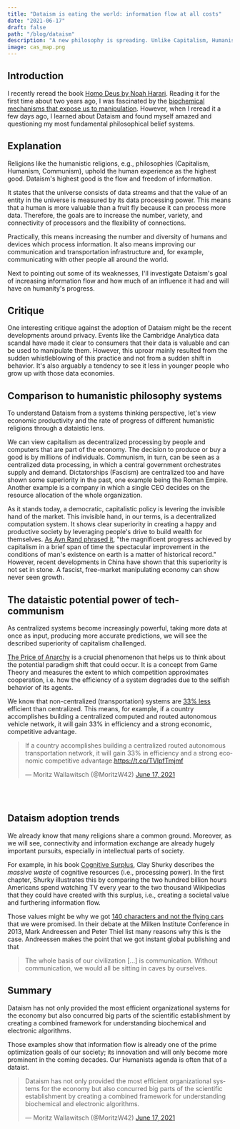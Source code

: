 ```yaml
---
title: "Dataism is eating the world: information flow at all costs"
date: "2021-06-17"
draft: false
path: "/blog/dataism"
description: "A new philosophy is spreading. Unlike Capitalism, Humanism, or Communism, dataism values information flow over everything else."
image: cas_map.png
---
```


## Introduction

I recently reread the book [Homo Deus by Noah Harari](https://www.amazon.com/Homo-Deus-Brief-History-Tomorrow/dp/0062464310). Reading it for the first time about two years ago, I was fascinated by the [biochemical mechanisms that expose us to manipulation](https://moritz.digital/blog/The-Influence-of-Game-Design-on-Childrens-Psychology). However, when I reread it a few days ago, I learned about Dataism and found myself amazed and questioning my most fundamental philosophical belief systems.

## Explanation

Religions like the humanistic religions, e.g., philosophies (Capitalism, Humanism, Communism), uphold the human experience as the highest good. Dataism's highest good is the flow and freedom of information.

It states that the universe consists of data streams and that the value of an entity in the universe is measured by its data processing power. This means that a human is more valuable than a fruit fly because it can process more data. Therefore, the goals are to increase the number, variety, and connectivity of processors and the flexibility of connections.

Practically, this means increasing the number and diversity of humans and devices which process information. It also means improving our communication and transportation infrastructure and, for example, communicating with other people all around the world.

Next to pointing out some of its weaknesses, I'll investigate Dataism's goal of increasing information flow and how much of an influence it had and will have on humanity's progress.

## Critique

One interesting critique against the adoption of Dataism might be the recent developments around privacy. Events like the Cambridge Analytica data scandal have made it clear to consumers that their data is valuable and can be used to manipulate them. However, this uproar mainly resulted from the sudden whistleblowing of this practice and not from a sudden shift in behavior. It's also arguably a tendency to see it less in younger people who grow up with those data economies.

## Comparison to humanistic philosophy systems

To understand Dataism from a systems thinking perspective, let's view economic productivity and the rate of progress of different humanistic religions through a dataistic lens.

We can view capitalism as decentralized processing by people and computers that are part of the economy. The decision to produce or buy a good is by millions of individuals. Communism, in turn, can be seen as a centralized data processing, in which a central government orchestrates supply and demand. Dictatorships (Fascism) are centralized too and have shown some superiority in the past, one example being the Roman Empire. Another example is a company in which a single CEO decides on the resource allocation of the whole organization.

As it stands today, a democratic, capitalistic policy is levering the invisible hand of the market. This invisible hand, in our terms, is a decentralized computation system. It shows clear superiority in creating a happy and productive society by leveraging people's drive to build wealth for themselves. [As Ayn Rand phrased it](https://www.jstor.org/stable/41560252?seq=1), "the magnificent progress achieved by capitalism in a brief span of time
the spectacular improvement in the conditions of man's existence on earth
is a matter of historical record." However, recent developments in China have shown that this superiority is not set in stone. A fascist, free-market manipulating economy can show never seen growth.

## The dataistic potential power of tech-communism

As centralized systems become increasingly powerful, taking more data at once as input, producing more accurate predictions, we will see the described superiority of capitalism challenged.

[The Price of Anarchy](https://www.wikiwand.com/en/Price_of_anarchy) is a crucial phenomenon that helps us to think about the potential paradigm shift that could occur. It is a concept from Game Theory and measures the extent to which competition approximates cooperation, i.e. how the efficiency of a system degrades due to the selfish behavior of its agents.

We know that non-centralized (transportation) systems are [33% less](https://www.mit.edu/~jnt/Papers/N-2004-PoA.pdf) efficient than centralized. This means, for example, if a country accomplishes building a centralized computed and routed autonomous vehicle network, it will gain 33% in efficiency and a strong economic, competitive advantage.

<blockquote class="twitter-tweet"><p lang="en" dir="ltr">If a country accomplishes building a centralized routed autonomous transportation network, it will gain 33% in efficiency and a strong economic competitive advantage.<a href="https://t.co/TVlpfTmjmf">https://t.co/TVlpfTmjmf</a></p>&mdash; Moritz Wallawitsch (@MoritzW42) <a href="https://twitter.com/MoritzW42/status/1405616991231090693?ref_src=twsrc%5Etfw">June 17, 2021</a></blockquote>

<br>
<br>

## Dataism adoption trends

We already know that many religions share a common ground. Moreover, as we will see, connectivity and information exchange are already hugely important pursuits, especially in intellectual parts of society.

For example, in his book [Cognitive Surplus](link_generated_on_download), Clay Shurky describes the _massive waste_ of cognitive resources (i.e., processing power). In the first chapter, Shurky illustrates this by comparing the two hundred billion hours Americans spend watching TV every year to the two thousand Wikipedias that they could have created with this surplus, i.e., creating a societal value and furthering information flow.

Those values might be why we got [140 characters and not the flying cars](https://som.yale.edu/blog/peter-thiel-at-yale-we-wanted-flying-cars-instead-we-got-140-characters) that we were promised. In their debate at the Milken Institute Conference in 2013, Mark Andreessen and Peter Thiel list many reasons why this is the case. Andreessen makes the point that we got instant global publishing and that
> The whole basis of our civilization [...] is communication. Without communication, we would all be sitting in caves by ourselves.

## Summary

Dataism has not only provided the most efficient organizational systems for the economy but also concurred big parts of the scientific establishment by creating a combined framework for understanding biochemical and electronic algorithms.

Those examples show that information flow is already one of the prime optimization goals of our society; its innovation and will only become more prominent in the coming decades. Our Humanists agenda is often that of a dataist.

<blockquote class="twitter-tweet"><p lang="en" dir="ltr">Dataism has not only provided the most efficient organizational systems for the economy but also concurred big parts of the scientific establishment by creating a combined framework for understanding biochemical and electronic algorithms.</p>&mdash; Moritz Wallawitsch (@MoritzW42) <a href="https://twitter.com/MoritzW42/status/1405616992392925185?ref_src=twsrc%5Etfw">June 17, 2021</a></blockquote>
